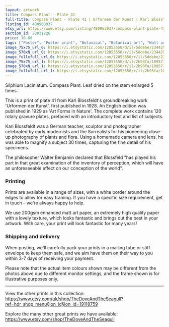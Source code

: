```yaml
---
layout: artwork
title: Compass Plant - Plate 41 
full-title: Compass Plant - Plate 41 | Urformen der Kunst | Karl Blossfeldt | Botanical print, wall art, room decor, black & white, sepia, vintage
listing_id: 480963937
etsy_url: https://www.etsy.com/listing/480963937/compass-plant-plate-41-urformen-der?utm_source=ds&utm_medium=api&utm_campaign=api
section_id: 28031226
price: 10.60
tags: ["Poster", "Poster print", "Botanical", "Botanical art", "Wall art", "Botanical poster", "Photograph", "Vintage", "Black and white", "Sepia", "Minimal", "High quality print", "Botanical print"]
image_75x75_url_0: https://i.etsystatic.com/12853550/d/il/5ddebe/2344296373/il_75x75.2344296373_olax.jpg?version=0
image_570xN_url_0: https://i.etsystatic.com/12853550/r/il/5ddebe/2344296373/il_570xN.2344296373_olax.jpg
image_fullxfull_url_0: https://i.etsystatic.com/12853550/r/il/5ddebe/2344296373/il_fullxfull.2344296373_olax.jpg
image_75x75_url_1: https://i.etsystatic.com/12853550/d/il/2b93fa/1095719111/il_75x75.1095719111_fqyo.jpg?version=0
image_570xN_url_1: https://i.etsystatic.com/12853550/r/il/2b93fa/1095719111/il_570xN.1095719111_fqyo.jpg
image_fullxfull_url_1: https://i.etsystatic.com/12853550/r/il/2b93fa/1095719111/il_fullxfull.1095719111_fqyo.jpg
---
```

Silphium Laciniatum. Compass Plant. Leaf dried on the stem enlarged 5 times.

This is a print of plate 41 from Karl Blossfeldt&#39;s groundbreaking work &#39;Urformen der Kunst&#39;, first published in 1928. An English edition was published in 1929 as &#39;Art Forms in Nature&#39;. The complete work contains 120 rotary gravure plates, prefaced with an introductory text and list of subjects.

Karl Blossfeldt was a German teacher, sculptor and photographer celebrated by early modernists and the Surrealists for his pioneering close-up photography of plants and flora. Using a homemade camera and lens, he was able to magnify a subject 30 times, capturing the fine detail of his specimens.

The philosopher Walter Benjamin declared that Blossfeld &quot;has played his part in that great examination of the inventory of perception, which will have an unforeseeable effect on our conception of the world&quot;. 

### Printing

Prints are available in a range of sizes, with a white border around the edges to allow for easy framing. If you have a specific size requirement, get in touch – we&#39;re always happy to help.

We use 200gsm enhanced matt art paper, an extremely high quality paper with a lovely texture, which looks fantastic and brings out the best in your artwork. With care, your print will look fantastic for many years!

### Shipping and delivery

When posting, we&#39;ll carefully pack your prints in a mailing tube or stiff envelope to keep them safe, and we aim have them on their way to you within 3-7 days of receiving your payment.

Please note that the actual item colours shown may be different from the photos above due to different monitor settings, and the frame shown is for illustrative purposes only.

---

View the other prints in this collection: https://www.etsy.com/uk/shop/TheDoveAndTheSeagull?ref=hdr_shop_menu§ion_id§ion_id=19118759

Explore the many other great prints we have available: https://www.etsy.com/shop/TheDoveAndTheSeagull
